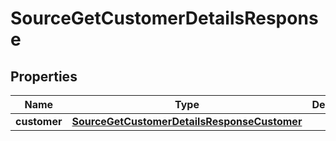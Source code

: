 

# SourceGetCustomerDetailsResponse


## Properties

| Name | Type | Description | Notes |
|------------ | ------------- | ------------- | -------------|
|**customer** | [**SourceGetCustomerDetailsResponseCustomer**](SourceGetCustomerDetailsResponseCustomer.md) |  |  [optional] |



